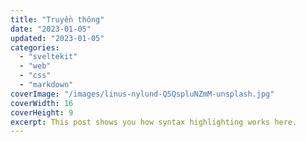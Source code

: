 ```yaml
---
title: "Truyền thông"
date: "2023-01-05"
updated: "2023-01-05"
categories:
  - "sveltekit"
  - "web"
  - "css"
  - "markdown"
coverImage: "/images/linus-nylund-Q5QspluNZmM-unsplash.jpg"
coverWidth: 16
coverHeight: 9
excerpt: This post shows you how syntax highlighting works here.
---
```

